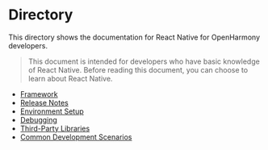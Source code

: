 # Directory

This directory shows the documentation for React Native for OpenHarmony developers.

> This document is intended for developers who have basic knowledge of React Native. Before reading this document, you can choose to learn about React Native.

- [Framework](./framework.md)
- [Release Notes](./release-notes.md)
- [Environment Setup](./environment-setup.md)
- [Debugging](./debugging.md)
- [Third-Party Libraries](https://gitee.com/react-native-oh-library/usage-docs#rnoh-%E4%B8%89%E6%96%B9%E5%BA%93%E6%80%BB%E8%A7%88)
- [Common Development Scenarios](./common-development-scenarios.md)
